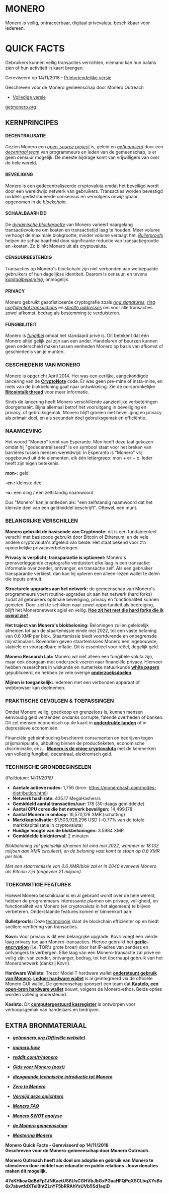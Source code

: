 # MONERO

Monero is veilig, ontraceerbaar, digitaal privévaluta, beschikbaar voor iedereen.

# QUICK FACTS

Gebruikers kunnen veilig transacties verrichten, niemand kan hun balans zien of hun activiteit in kaart brengen.

Gereviseerd op 14/11/2018 - [Printvriendelijke versie](http://www.monerooutreach.org/pubs/2018/QuickFacts/QuickFacts_PrinterFriendly.pdf)

Geschreven voor de Monero gemeenschap door Monero Outreach

* [Volledige versie](http://www.monerooutreach.org/pubs/2018/QuickFacts/QuickFacts.pdf)

[getmonero.org](https://getmonero.org/)


## KERNPRINCIPES 

#### DECENTRALISATIE

Gezien Monero een _[open-source project](https://github.com/monero-project/monero)_ is, geleid en _[gefinancierd](https://forum.getmonero.org/8/funding-required)_ door een _[decentraal team](https://getmonero.org/community/team/)_ van programmeurs en leden van de gemeenschap, is er geen censuur mogelijk. De meeste bijdrage komt van vrijwilligers van over de hele wereld. 

#### BEVEILIGING

Monero is een gedecentraliseerde cryptovaluta omdat het beveiligd wordt door een wereldwijd netwerk van gebruikers. Transacties worden bevestigd middels gedistribueerde consensus en vervolgens onwijzigbaar opgenomen in de _[blockchain](https://www.mycryptopedia.com/what-is-blockchain-technology/)_. 

#### SCHAALBAARHEID

De _[dynamische blockgrootte](https://www.mycryptopedia.com/block-size-explained/)_ van Monero varieert naargelang transactievolume om kosten en transactietijd laag te houden. Meer volume verhoogt de maximale blokgrootte, minder volume verlaagt het. _[Bulletproofs](https://web.stanford.edu/~buenz/pubs/bulletproofs.pdf)_ helpen de schaalbaarheid door significante reductie van transactiegrootte en -kosten. Zo blinkt Monero uit als cryptovaluta.

#### CENSUURBESTENDIG

Transacties op Monero's blockchain zijn niet verbonden aan welbepaalde gebruikers of hun dagelijkse identiteit. Daarom is censuur, en tevens _[kapitaalbeperking](https://nl.wikipedia.org/wiki/Kapitaalbeperking)_, onmogelijk. 

#### PRIVACY

Monero gebruikt gesofisticeerde cryptografie zoals _[ring signatures](https://getmonero.org/resources/moneropedia/ringsignatures.html)_, _[ring confidential transactions](https://www.mycryptopedia.com/monero-ring-confidential-transactions-ringct/)_ en _[stealth addresses](https://www.mycryptopedia.com/everything-need-know-stealth-addresses/)_ om voor alle transacties zowel afkomst, bedrag als bestemming te verduisteren.

#### FUNGIBILITEIT

Monero is _[fungibel](https://getmonero.org/resources/moneropedia/fungibility.html)_ omdat het standaard privé is. Dit betekent dat één Monero altijd gelijk zal zijn aan een ander. Handelaren of beurzen kunnen geen onderscheid maken tussen eenheden Monero op basis van afkomst of geschiedenis van je munten.

### GESCHIEDENIS VAN MONERO

Monero is opgericht April 2014. Het was een eerlijke, aangekondigde lancering van de **[CryptoNote](https://cryptonote.org/whitepaper.pdf)** code. Er was geen pre-mine of insta-mine, en niets van de blokbeloning gaat naar ontwikkeling. Zie de oorspronkelijke  **[Bitcointalk thread](https://bitcointalk.org/index.php?topic=563821.0)** voor meer informatie.

Sinds de lancering heeft Monero verschillende aanzienlijke verbeteringen doorgemaakt. Bijna allemaal betrof het vooruitgang in beveiliging en privacy, of gebruiksgemak. Monero blijft groeien met beveiliging en privacy als primair doel, en als secundair doel gebruiksgemak en efficiëntie. 

### NAAMGEVING

Het woord "Monero" komt van Esperanto. Men heeft deze taal gekozen omdat hij "gedecentraliseerd" is en symbool staat voor het breken van barrières tussen mensen wereldwijd. In Esperanto is "Monero" vrij opgebouwd uit drie elementen, elk één lettergreep: mon + er + o. Ieder heeft zijn eigen betekenis.

**mon-:** geld

**-er-:** kleinste deel

 **-o :** een ding / een zelfstandig naamwoord

Dus "Monero" kan je ontleden als: "een zelfstandig naamwoord dat het kleinste deel van een geldmiddel beschrijft". Oftewel, een munt.

### BELANGRIJKE VERSCHILLEN

**Monero gebruikt de basiscode van Cryptonote:** dit is een fundamenteel verschil met basiscode gebruikt door Bitcoin of Ethereum, en de vele andere cryptovaluta's afgeleid van beide. Het staat bekend voor z'n opmerkelijke privacyverbeteringen. 

**Privacy is verplicht; transparantie is optioneel:** Monero's grensverleggende cryptografie verduistert elke laag in een transactie: informatie over zender, ontvanger, en transactie zelf. Als een gebruiker transparantie verkiest, dan kan hij opteren een alleen-lezen wallet te delen die inputs onthult.

**Structurele upgrades aan het netwerk:** de gemeenschap van Monero's programmeurs voert routine-upgrades uit aan het netwerk (hard forks) zodat all gebruikers optimale beveiliging, privacy en functionaliteit kunnen genieten. Door zich te schikken naar zowel opportuniteit als bedreiging, blijft het Moneronetwerk agiel en veilig. **[Hoe zit het met die hard forks die ik overal zie?](https://bitcoinmagazine.com/articles/monero-just-hard-forked-and-it-resulted-four-new-projects/)**

**Het traject van Monero's blokbeloning:** Beloningen zullen geleidelijk afnemen tot aan de staartemissie einde mei 2022, tot een vaste beloning van 0.6 XMR per blok. Staartemissie biedt voortdurende en onbegrensde mijnstimulans. Bovendien geven staartemissies Monero een ingebouwde, stabiele en voorspelbare inflatie. Dit is essentieel voor reëel, degelijk geld.

**Monero Research Lab:** Monero wil niet alleen een fungibele valuta zijn, maar ook doorgaan met onderzoek voeren naar financiële privacy.
Hiervoor hebben researchers in wiskunde en numerieke natuurkunde **[white papers](https://lab.getmonero.org/)** gepubliceerd, en hebben ze vele overige **[onderzoeksdoelen](https://www.getmonero.org/design-goals/)**.

**Mijnen is toegankelijk:** Iedereen met een verbonden apparaat of webbrowser kan deelnemen.


### PRAKTISCHE GEVOLGEN & TOEPASSINGEN

Omdat Monero veilig, goedkoop en grenzeloos is, kunnen mensen eenvoudig geld verzenden ondanks corrupte, falende overheden of banken. Dit zet mensen economisch op de kaart in **[onderdrukte landen](https://www.reddit.com/r/Monero/comments/6wczty/how_monero_changed_my_life/)** of in depressieve economieën.

Financiële geheimhouding beschermt consumenten en bedrijven tegen prijsmanipulatie, uitbuiting binnen de productieketen, economische discriminatie, enz... **[Monero is de enige cryptovaluta](https://www.reddit.com/r/Monero/comments/8k8pk9/monero_the_worlds_bestkept_secret/)** met de kenmerken van volledig fungibel, decentraal, elektronisch geld.

### TECHNISCHE GRONDBEGINSELEN

_(Peildatum: 14/11/2018)_

 + **Aantale actieve nodes:** 1,756 (bron: https://monerohash.com/nodes-distribution.html)
+ **Netwerk hash rate:** 435.17 MegaHashes/s
+ **Gemiddeld aantal transacties/uur:** 178 (30-daags gemiddelde)
+ **Aantal CPU cores die het netwerk beveiligen:** 14,499,178
+ **Aantal Monero in omloop:** 16,570,126 XMR (schatting)
+ **Marktkapitalisatie:** $1,503,928,296 USD (~0.77% van de totale marktkapitalisatie in cryptovaluta)
+ **Huidige hoogte van de blokbeloningen:** 3.5984 XMR
+ **Gemiddelde blokinterval:** 2 minuten

_Blokbeloning zal geleidelijk afnemen tot eind mei 2022, wanneer er  18.132 miljoen aan XMR circuleert, en de beloning vast komt te staan op 0.6 XMR per blok._

_Met een staartemissie van 0.6 XMR/blok zal er in 2040 evenveel Monero als Bitcoin zijn (ongeveer 21 miljoen)._


### TOEKOMSTIGE FEATURES

Hoewel Monero beschikbaar is en al gebruikt wordt over de hele wereld, hebben de programmeurs interessante plannen om privacy, veiligheid, en functionaliteit van Monero (en cryptovaluta in het algemeen) te blijven verbeteren. Onderstaande features komen er binnenkort aan:

**Bulletproofs:** Deze [technologie](https://getmonero.org/es/2017/12/07/Monero-Compatible-Bulletproofs.html) slaat de blockchain efficiënter op en biedt snellere verifiëring van transacties.

**Kovri:** Voor privacy is dit een belangrijke upgrade. Kovri voegt een vierde laag privacy toe aan Monero-transacties. Hiertoe gebruikt het **[garlic-encryption](https://getmonero.org/resources/moneropedia/garlic-encryption.html)** (i.e. TOR's grote broer) door het IP-adres van zenders en ontvangers te verbergen. Elke laag van een Monero-transactie zal privé en veilig zijn: van zender, ontvanger, bedrag, tot het überhaupt gebruik van het Moneronetwerk (dankzij Kovri).

**Hardware Wallets:** Trezor Model T hardware wallet **[ondersteunt gebruik van Monero](https://trezor.io/coins/#XMR)**. **[Ledger hardware wallet](https://support.ledgerwallet.com/hc/en-us/articles/360006352934-Monero-XMR-Advanced)** is al geïntegreerd via de officiële Monero GUI wallet. De gemeenschap sponsert een team dat **[Kastelo, een open-bron hardware wallet](http://kastelo.org/)** bouwt, volgens de Monero-ethos. Beide opties worden volledig ondersteund.

**Kasisto:** Dit **[computergestuurd kasregister](https://github.com/amiuhle/kasisto)** is ontworpen voor verkoopsgemak van handelaars en 
bedrijven.

## EXTRA BRONMATERIAAL

+ **_[getmonero.org (Officiële website)](https://getmonero.org/)_**
+ **_[monero.how](https://www.monero.how/)_**
+ **_[reddit.com/r/monero](https://www.reddit.com/r/Monero/)_**
+ **_[Gids voor Monero (post)](https://www.reddit.com/r/CryptoCurrency/comments/7ra409/your_guide_to_monero_and_why_it_has_great/)_**
+ **_[diepgaande technische introductie tot Monero](https://steemit.com/monero/@sgp/7yjqso-a-monero-introduction-for-beginners)_**
+ **_[Zero to Monero](https://www.getmonero.org/library/Zero-to-Monero-1-0-0.pdf)_**

+ **_[Vermijd deze oplichters](https://www.reddit.com/r/Monero/wiki/avoid)_**
+ **_[Monero FAQ](https://ww.getmonero.org/get-started/faq/)_**
+ **_[Monero SWOT analyse]()_**
+ **_[de Monero gemeenschap](https://getmonero.org/community/hangouts/)_**
+ **_[Mastering Monero](https://masteringmonero.com/)_**

**Monero Quick Facts - Gereviseerd op 14/11/2018**    
**Geschreven voor de Monero-gemeenschap door Monero Outreach.**

**Monero Outreach heeft als doel om adoptie en gebruik van Monero te stimuleren door middel van educatie en public relations. Jouw donaties maken dit mogelijk.**

**47oKHkoaQdBdFpTJNKaetUS6UsCGHVbJbGxPGaaHFQPqXSCLbqXYsBo6x7abwtfdXTeiBhtZLnYF5bRRAhYsUVb5Sd1aqiD**

